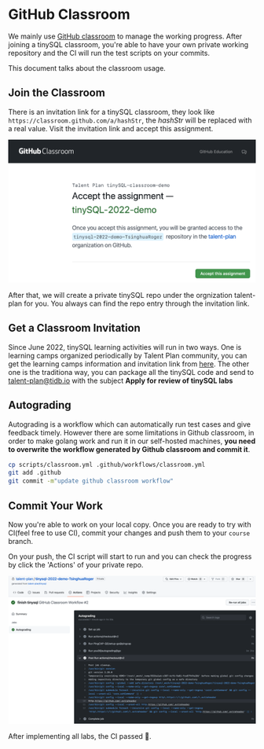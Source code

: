 # GitHub Classroom

We mainly use [GitHub classroom](https://classroom.github.com/) to manage the working progress. After joining a tinySQL classroom, you're able to have your own private working repository and the CI will run the test scripts on your commits.

This document talks about the classroom usage.

## Join the Classroom

There is an invitation link for a tinySQL classroom, they look like `https://classroom.github.com/a/hashStr`, the *hashStr* will be replaced with a real value. Visit the invitation link and accept this assignment.

![](./docs/images/accept.png)

After that, we will create a private tinySQL repo under the orgnization talent-plan for you. You always can find the repo entry through the invitation link.

## Get a Classroom Invitation

Since June 2022, tinySQL learning activities will run in two ways. One is learning camps organized periodically by Talent Plan community, you can get the learning camps information and invitation link from [here](https://github.com/talent-plan). The other one is the traditiona way, you can package all the tinySQL code and send to [talent-plan@tidb.io](mailto:talent-plan@tidb.io) with the subject **Apply for review of tinySQL labs**

## Autograding

Autograding is a workflow which can automatically run test cases and give feedback timely. However there are some limitations in Github classroom, in order to make golang work and run it in our self-hosted machines, **you need to overwrite the workflow generated by Github classroom and commit it**.

```sh
cp scripts/classroom.yml .github/workflows/classroom.yml
git add .github
git commit -m"update github classroom workflow"
```

## Commit Your Work

Now you're able to work on your local copy. Once you are ready to try with CI(feel free to use CI), commit your changes and push them to your `course` branch.

On your push, the CI script will start to run and you can check the progress by click the 'Actions' of your private repo.



![](./docs/images/actions.png)


After implementing all labs, the CI passed 🚀.

